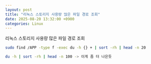 ```yaml
---
layout: post
title: "리눅스 스토리지 사용량 많은 파일 경로 조회"
date: 2025-08-20 13:32:00 +0900
categories: Linux
---
```


리눅스 스토리지 사용량 많은 파일 경로 조회

```bash
sudo find /APP -type f -exec du -h {} + | sort -rh | head -n 20

du -h | sort -rh | head -n 100 -> 이게 좀 더 나은듯
```
